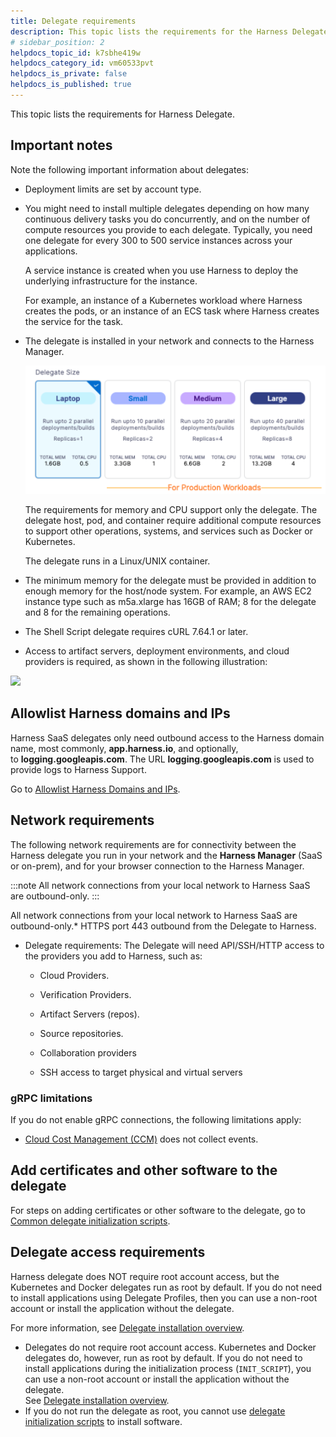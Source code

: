 ```yaml
---
title: Delegate requirements
description: This topic lists the requirements for the Harness Delegate. 
# sidebar_position: 2
helpdocs_topic_id: k7sbhe419w
helpdocs_category_id: vm60533pvt
helpdocs_is_private: false
helpdocs_is_published: true
---
```


This topic lists the requirements for Harness Delegate.

## Important notes

Note the following important information about delegates:

* Deployment limits are set by account type.

* You might need to install multiple delegates depending on how many continuous delivery tasks you do concurrently, and on the number of compute resources you provide to each delegate. Typically, you need one delegate for every 300 to 500 service instances across your applications.  

	A service instance is created when you use Harness to deploy the underlying infrastructure for the instance.  

	For example, an instance of a Kubernetes workload where Harness creates the pods, or an instance of an ECS task where Harness creates the service for the task.

* The delegate is installed in your network and connects to the Harness Manager.

  ![](./static/delegate-requirements-and-limitations-00.png)
  
  The requirements for memory and CPU support only the delegate. The delegate host, pod, and container require additional compute resources to support other operations, systems, and services such as Docker or Kubernetes.

  The delegate runs in a Linux/UNIX container.

* The minimum memory for the delegate must be provided in addition to enough memory for the host/node system. For example, an AWS EC2 instance type such as m5a.xlarge has 16GB of RAM; 8 for the delegate and 8 for the remaining operations.

* The Shell Script delegate requires cURL 7.64.1 or later.

* Access to artifact servers, deployment environments, and cloud providers is required, as shown in the following illustration:

![](./static/delegate-requirements-and-limitations-01.png)

## Allowlist Harness domains and IPs

Harness SaaS delegates only need outbound access to the Harness domain name, most commonly, **app.harness.io**, and optionally, to **logging.googleapis.com**. The URL **logging.googleapis.com** is used to provide logs to Harness Support.

Go to [Allowlist Harness Domains and IPs](/docs/platform/20_References/whitelist-harness-domains-and-ips.md).

## Network requirements

The following network requirements are for connectivity between the Harness delegate you run in your network and the **Harness Manager** (SaaS or on-prem), and for your browser connection to the Harness Manager.

:::note
All network connections from your local network to Harness SaaS are outbound-only.
:::

All network connections from your local network to Harness SaaS are outbound-only.* HTTPS port 443 outbound from the Delegate to Harness.
* Delegate requirements: The Delegate will need API/SSH/HTTP access to the providers you add to Harness, such as:
	+ Cloud Providers.
	+ Verification Providers.
	+ Artifact Servers (repos).

	+ Source repositories.
	+ Collaboration providers
	+ SSH access to target physical and virtual servers

### gRPC limitations

If you do not enable gRPC connections, the following limitations apply:


* [Cloud Cost Management (CCM)](/docs/category/cloud-cost-management) does not collect events. 


## Add certificates and other software to the delegate

For steps on adding certificates or other software to the delegate, go to [Common delegate initialization scripts](/docs/platform/2_Delegates/delegate-reference/common-delegate-profile-scripts.md).

## Delegate access requirements

Harness delegate does NOT require root account access, but the Kubernetes and Docker delegates run as root by default. If you do not need to install applications using Delegate Profiles, then you can use a non-root account or install the application without the delegate.  

For more information, see [Delegate installation overview](/docs/platform/2_Delegates/get-started-with-delegates/delegate-installation-overview.md).

* Delegates do not require root account access. Kubernetes and Docker delegates do, however, run as root by default. If you do not need to install applications during the initialization process (`INIT_SCRIPT`), you can use a non-root account or install the application without the delegate.  
See [Delegate installation overview](/docs/platform/2_Delegates/get-started-with-delegates/delegate-installation-overview.md).
* If you do not run the delegate as root, you cannot use [delegate initialization scripts](/docs/platform/2_Delegates/delegate-reference/common-delegate-profile-scripts.md) to install software.


